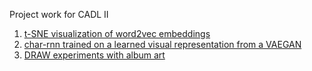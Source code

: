 Project work for CADL II

1. [t-SNE visualization of word2vec embeddings](1_tsne_word2vec)
2. [char-rnn trained on a learned visual representation from a VAEGAN](2_mdn_char_rnn)
3. [DRAW experiments with album art](3_draw_art)
